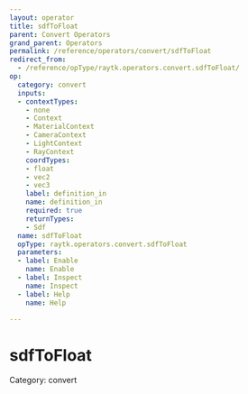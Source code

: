 ```yaml
---
layout: operator
title: sdfToFloat
parent: Convert Operators
grand_parent: Operators
permalink: /reference/operators/convert/sdfToFloat
redirect_from:
  - /reference/opType/raytk.operators.convert.sdfToFloat/
op:
  category: convert
  inputs:
  - contextTypes:
    - none
    - Context
    - MaterialContext
    - CameraContext
    - LightContext
    - RayContext
    coordTypes:
    - float
    - vec2
    - vec3
    label: definition_in
    name: definition_in
    required: true
    returnTypes:
    - Sdf
  name: sdfToFloat
  opType: raytk.operators.convert.sdfToFloat
  parameters:
  - label: Enable
    name: Enable
  - label: Inspect
    name: Inspect
  - label: Help
    name: Help

---
```


# sdfToFloat

Category: convert

